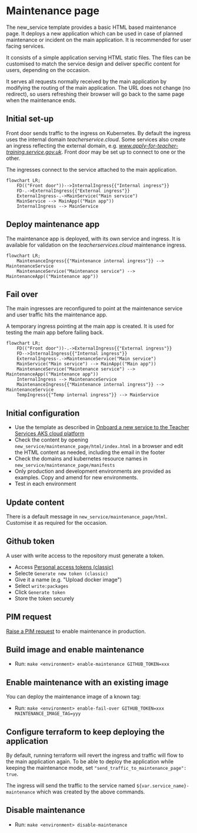 # Maintenance page

The new_service template provides a basic HTML based maintenance page. It deploys a new application which can be used in case of planned maintenance or incident on the main application. It is recommended for user facing services.

It consists of a simple application serving HTML static files. The files can be customised to match the service design and deliver specific content for users, depending on the occasion.

It serves all requests normally received by the main application by modifying the routing of the main application. The URL does not change (no redirect), so users refreshing their browser will go back to the same page when the maintenance ends.

## Initial set-up
Front door sends traffic to the ingress on Kubernetes. By default the ingress uses the internal domain *teacherservice.cloud*. Some services also create an ingress reflecting the external domain, e.g. *www.apply-for-teacher-training.service.gov.uk*. Front door may be set up to connect to one or the other.

The ingresses connect to the service attached to the main application.

```mermaid
flowchart LR;
    FD(("Front door"))-->InternalIngress{{"Internal ingress"}}
    FD-.->ExternalIngress{{"External ingress"}}
    ExternalIngress-.->MainService("Main service")
    MainService --> MainApp(("Main app"))
    InternalIngress --> MainService
```

## Deploy maintenance app
The maintenance app is deployed, with its own service and ingress. It is available for validation on the *teacherservices.cloud* maintenance ingress.

```mermaid
flowchart LR;
    MaintenanceIngress{{"Maintenance internal ingress"}} --> MaintenanceService
    MaintenanceService("Maintenance service") --> MaintenanceApp(("Maintenance app"))
```

## Fail over
The main ingresses are reconfigured to point at the maintenance service and user traffic hits the maintenance app.

A temporary ingress pointing at the main app is created. It is used for testing the main app before failing back.
```mermaid
flowchart LR;
    FD(("Front door"))-.->ExternalIngress{{"External ingress"}}
    FD-->InternalIngress{{"Internal ingress"}}
    ExternalIngress-.->MaintenanceService("Main service")
    MainService("Main service") --> MainApp(("Main app"))
    MaintenanceService("Maintenance service") --> MaintenanceApp(("Maintenance app"))
    InternalIngress --> MaintenanceService
    MaintenanceIngress{{"Maintenance internal ingress"}} --> MaintenanceService
    TempIngress{{"Temp internal ingress"}} --> MainService
```

## Initial configuration
- Use the template as described in [Onboard a new service to the Teacher Services AKS cloud platform](onboard-service.md)
- Check the content by opening `new_service/maintenance_page/html/index.html` in a browser and edit the HTML content as needed, including the email in the footer
- Check the domains and kubernetes resource names in `new_service/maintenance_page/manifests`
- Only production and development environments are provided as examples. Copy and amend for new environments.
- Test in each environment

## Update content
There is a default message in `new_service/maintenance_page/html`. Customise it as required for the occasion.

## Github token
A user with write access to the repository must generate a token.

- Access [Personal access tokens (classic)](https://github.com/settings/tokens)
- Selecte `Generate new token (classic)`
- Give it a name (e.g. "Upload docker image")
- Select `write:packages`
- Click `Generate token`
- Store the token securely

## PIM request
[Raise a PIM request](developer-onboarding.md#how-to-request-pim) to enable maintenance in production.

## Build image and enable maintenance
- Run: `make <environment> enable-maintenance GITHUB_TOKEN=xxx`

## Enable maintenance with an existing image
You can deploy the maintenance image of a known tag:

- Run: `make <environment> enable-fail-over GITHUB_TOKEN=xxx MAINTENANCE_IMAGE_TAG=yyy`

## Configure terraform to keep deploying the application
By default, running terraform will revert the ingress and traffic will flow to the main application again. To be able to deploy the application while keeping the maintenance mode, set `"send_traffic_to_maintenance_page": true`.

The ingress will send the traffic to the service named `${var.service_name}-maintenance` which was created by the above commands.

## Disable maintenance
- Run: `make <environment> disable-maintenance`
